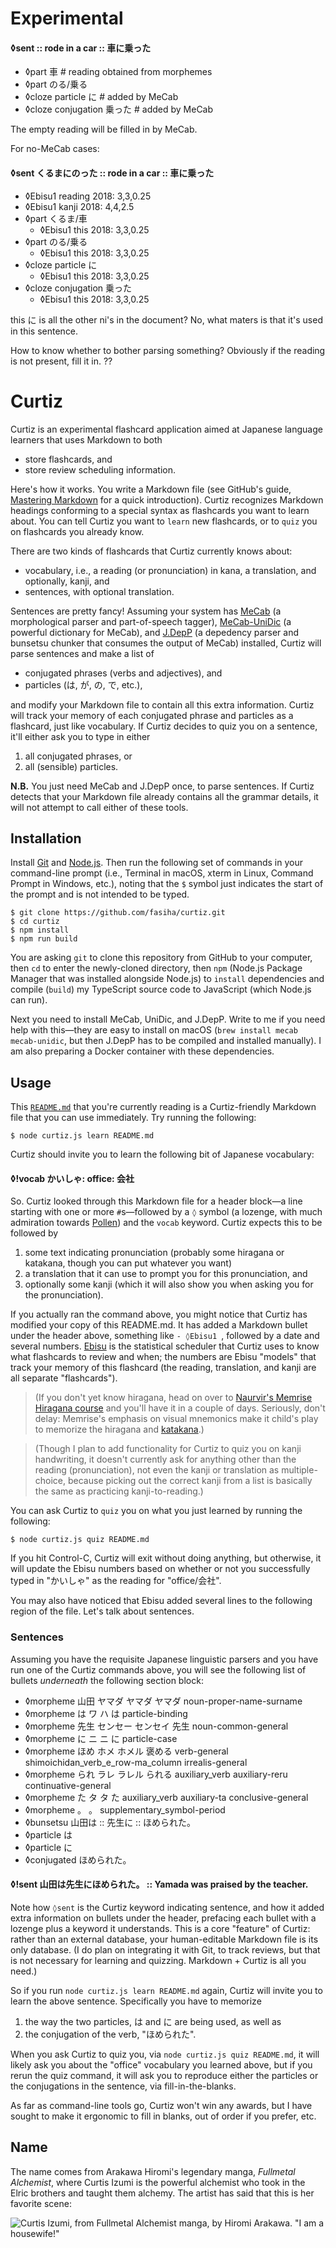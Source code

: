 # Experimental

#### ◊sent :: rode in a car :: 車に乗った
- ◊part 車 # reading obtained from morphemes
- ◊part のる/乗る
- ◊cloze particle に        # added by MeCab
- ◊cloze conjugation 乗った  # added by MeCab

The empty reading will be filled in by MeCab.

For no-MeCab cases:

#### ◊sent くるまにのった :: rode in a car :: 車に乗った
- ◊Ebisu1 reading 2018: 3,3,0.25
- ◊Ebisu1 kanji 2018: 4,4,2.5
- ◊part くるま/車
  - ◊Ebisu1 this 2018: 3,3,0.25
- ◊part のる/乗る
  - ◊Ebisu1 this 2018: 3,3,0.25
- ◊cloze particle に
  - ◊Ebisu1 this 2018: 3,3,0.25
- ◊cloze conjugation 乗った
  - ◊Ebisu1 this 2018: 3,3,0.25

this に is all the other ni's in the document? No, what maters is that it's used in this sentence. 

How to know whether to bother parsing something? Obviously if the reading is not present, fill it in. ??



# Curtiz

Curtiz is an experimental flashcard application aimed at Japanese language learners that uses Markdown to both
- store flashcards, and
- store review scheduling information.

Here's how it works. You write a Markdown file (see GitHub's guide, [Mastering Markdown](https://guides.github.com/features/mastering-markdown/) for a quick introduction). Curtiz recognizes Markdown headings conforming to a special syntax as flashcards you want to learn about. You can tell Curtiz you want to `learn` new flashcards, or to `quiz` you on flashcards you already know.

There are two kinds of flashcards that Curtiz currently knows about:
- vocabulary, i.e., a reading (or pronunciation) in kana, a translation, and optionally, kanji, and
- sentences, with optional translation.

Sentences are pretty fancy! Assuming your system has [MeCab](https://taku910.github.io/mecab/) (a morphological parser and part-of-speech tagger), [MeCab-UniDic](https://osdn.net/projects/unidic/) (a powerful dictionary for MeCab), and [J.DepP](http://www.tkl.iis.u-tokyo.ac.jp/~ynaga/jdepp/) (a depedency parser and bunsetsu chunker that consumes the output of MeCab) installed, Curtiz will parse sentences and make a list of
- conjugated phrases (verbs and adjectives), and
- particles (は, が, の, で, etc.),

and modify your Markdown file to contain all this extra information. Curtiz will track your memory of each conjugated phrase and particles as a flashcard, just like vocabulary. If Curtiz decides to quiz you on a sentence, it'll either ask you to type in either
1. all conjugated phrases, or
1. all (sensible) particles.

**N.B.** You just need MeCab and J.DepP once, to parse sentences. If Curtiz detects that your Markdown file already contains all the grammar details, it will not attempt to call either of these tools.

## Installation

Install [Git](https://git-scm.com/) and [Node.js](https://nodejs.org/). Then run the following set of commands in your command-line prompt  (i.e., Terminal in macOS, xterm in Linux, Command Prompt in Windows, etc.), noting that the `$` symbol just indicates the start of the prompt and is not intended to be typed.
```
$ git clone https://github.com/fasiha/curtiz.git
$ cd curtiz
$ npm install
$ npm run build
```
You are asking `git` to clone this repository from GitHub to your computer, then `cd` to enter the newly-cloned directory, then `npm` (Node.js Package Manager that was installed alongside Node.js) to `install` dependencies and compile (`build`) my TypeScript source code to JavaScript (which Node.js can run).

Next you need to install MeCab, UniDic, and J.DepP. Write to me if you need help with this—they are easy to install on macOS (`brew install mecab mecab-unidic`, but then J.DepP has to be compiled and installed manually). I am also preparing a Docker container with these dependencies.

## Usage
This [`README.md`](README.md) that you're currently reading is a Curtiz-friendly Markdown file that you can use immediately. Try running the following:
```
$ node curtiz.js learn README.md
```
Curtiz should invite you to learn the following bit of Japanese vocabulary:

#### ◊!vocab かいしゃ: office: 会社

So. Curtiz looked through this Markdown file for a header block—a line starting with one or more `#`s—followed by a `◊` symbol (a lozenge, with much admiration towards [Pollen](https://docs.racket-lang.org/pollen/pollen-command-syntax.html#%28part._the-lozenge%29)) and the `vocab` keyword. Curtiz expects this to be followed by
1. some text indicating pronunciation (probably some hiragana or katakana, though you can put whatever you want)
2. a translation that it can use to prompt you for this pronunciation, and
3. optionally some kanji (which it will also show you when asking you for the pronunciation).

If you actually ran the command above, you might notice that Curtiz has modified your copy of this README.md. It has added a Markdown bullet under the header above, something like `- ◊Ebisu1 `, followed by a date and several numbers. [Ebisu](https://fasiha.github.io/ebisu/) is the statistical scheduler that Curtiz uses to know what flashcards to review and when; the numbers are Ebisu "models" that track your memory of this flashcard (the reading, translation, and kanji are all separate "flashcards").

> (If you don't yet know hiragana, head on over to [Naurvir's Memrise Hiragana course](https://www.memrise.com/course/43833/hiragana-2/) and you'll have it in a couple of days. Seriously, don't delay: Memrise's emphasis on visual mnemonics make it child's play to memorize the hiragana and [katakana](https://www.memrise.com/course/43875/katakana-2/).)

> (Though I plan to add functionality for Curtiz to quiz you on kanji handwriting, it doesn't currently ask for anything other than the reading (pronunciation), not even the kanji or translation as multiple-choice, because picking out the correct kanji from a list is basically the same as practicing kanji-to-reading.)

You can ask Curtiz to `quiz` you on what you just learned by running the following:
```
$ node curtiz.js quiz README.md
```
If you hit Control-C, Curtiz will exit without doing anything, but otherwise, it will update the Ebisu numbers based on whether or not you successfully typed in "かいしゃ" as the reading for "office/会社".

You may also have noticed that Ebisu added several lines to the following region of the file. Let's talk about sentences.

### Sentences
Assuming you have the requisite Japanese linguistic parsers and you have run one of the Curtiz commands above, you will see the following list of bullets *underneath* the following section block:
- ◊morpheme 山田	ヤマダ	ヤマダ	ヤマダ	noun-proper-name-surname		
- ◊morpheme は	ワ	ハ	は	particle-binding		
- ◊morpheme 先生	センセー	センセイ	先生	noun-common-general		
- ◊morpheme に	ニ	ニ	に	particle-case		
- ◊morpheme ほめ	ホメ	ホメル	褒める	verb-general	shimoichidan_verb_e_row-ma_column	irrealis-general
- ◊morpheme られ	ラレ	ラレル	られる	auxiliary_verb	auxiliary-reru	continuative-general
- ◊morpheme た	タ	タ	た	auxiliary_verb	auxiliary-ta	conclusive-general
- ◊morpheme 。			。	supplementary_symbol-period		
- ◊bunsetsu 山田は :: 先生に :: ほめられた。
- ◊particle は
- ◊particle に
- ◊conjugated ほめられた。

#### ◊!sent 山田は先生にほめられた。 :: Yamada was praised by the teacher.

Note how `◊sent` is the Curtiz keyword indicating sentence, and how it added extra information on bullets under the header, prefacing each bullet with a lozenge plus a keyword it understands. This is a core "feature" of Curtiz: rather than an external database, your human-editable Markdown file is its only database. (I do plan on integrating it with Git, to track reviews, but that is not necessary for learning and quizzing. Markdown + Curtiz is all you need.)

So if you run `node curtiz.js learn README.md` again, Curtiz will invite you to learn the above sentence. Specifically you have to memorize
1. the way the two particles, は and に are being used, as well as
2. the conjugation of the verb, "ほめられた".

When you ask Curtiz to quiz you, via `node curtiz.js quiz README.md`, it will likely ask you about the "office" vocabulary you learned above, but if you rerun the quiz command, it will ask you to reproduce either the particles or the conjugations in the sentence, via fill-in-the-blanks.

As far as command-line tools go, Curtiz won't win any awards, but I have sought to make it ergonomic to fill in blanks, out of order if you prefer, etc.

## Name
The name comes from Arakawa Hiromi's legendary manga, *Fullmetal Alchemist*, where Curtis Izumi is the powerful alchemist who took in the Elric brothers and taught them alchemy. The artist has said that this is her favorite scene:

![Curtis Izumi, from Fullmetal Alchemist manga, by Hiromi Arakawa. "I am a housewife!"](izumi.jpg)

